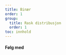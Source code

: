 ```yaml
---
title: Binær
order: 1
group:
  title: Rask distribusjon
  order: 1
toc: innhold
---
```


#### Følg med


